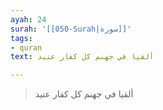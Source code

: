 ```yaml
---
ayah: 24
surah: '[[050-Surah|سورة]]'
tags:
- quran
text: ألقيا في جهنم كل كفار عنيد

---
```

> ألقيا في جهنم كل كفار عنيد
